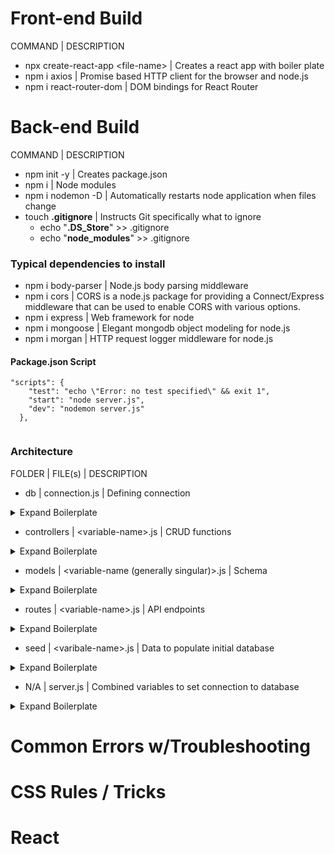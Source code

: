 # Front-end Build
COMMAND | DESCRIPTION
* npx create-react-app \<file-name\> | Creates a react app with boiler plate
* npm i axios | Promise based HTTP client for the browser and node.js
* npm i react-router-dom | DOM bindings for React Router
# Back-end Build
COMMAND | DESCRIPTION
* npm init -y | Creates package.json
* npm i | Node modules
* npm i nodemon -D | Automatically restarts node application when files change
* touch **.gitignore** | Instructs Git specifically what to ignore 
  * echo "**.DS_Store**" >> .gitignore
  * echo "**node_modules**" >> .gitignore
### Typical dependencies to install
* npm i body-parser | Node.js body parsing middleware
* npm i cors | CORS is a node.js package for providing a Connect/Express middleware that can be used to enable CORS with various options.
* npm i express | Web framework for node
* npm i mongoose | Elegant mongodb object modeling for node.js
* npm i morgan | HTTP request logger middleware for node.js

#### Package.json Script
```
"scripts": {
    "test": "echo \"Error: no test specified\" && exit 1",
    "start": "node server.js",
    "dev": "nodemon server.js"
  },
  
```

### Architecture
FOLDER | FILE(s) | DESCRIPTION
* db | connection.js | Defining connection
<details>
 <summary>Expand Boilerplate</summary>
 
```
const mongoose = require("mongoose");

let MONGODB_URI =
  process.env.PROD_MONGODB || "mongodb://127.0.0.1:27017/blogApp";

mongoose
  .connect(MONGODB_URI, { useUnifiedTopology: true, useNewUrlParser: true })
  .then(() => console.log("Successfully connected to MongoDB."))
  .catch((e) => console.error("Connection error", e.message));

module.exports = mongoose.connection;

```
</details>

* controllers | \<variable-name\>.js | CRUD functions
<details>
 <summary>Expand Boilerplate</summary>

```
const Variable = require("../models/variable");
const db = require("../db/connection");

db.on("error", console.error.bind(console, "MongoDB connection error:"));

const getVariables = async (req, res) => {
  try {
    const variables = await Variable.find();
    res.json(variables);
  } catch (error) {
    res.status(500).json({ error: error.message });
  }
};

const getVariable = async (req, res) => {
  try {
    const { id } = req.params;
    const variable = await Variable.findById(id);
    if (variable) {
      return res.json(variable);
    }
    res.status(404).json({ message: "Variable not found!" });
  } catch (error) {
    res.status(500).json({ error: error.message });
  }
};

const createVariable = async (req, res) => {
  try {
    const variable = await new Variable(req.body);
    await variable.save();
    res.status(201).json(variable);
  } catch (error) {
    console.log(error);
    res.status(500).json({ error: error.message });
  }
};

const updateVariable = async (req, res) => {
  const { id } = req.params;
  await Variable.findByIdAndUpdate(id, req.body, { new: true }, (error, post) => {
    if (error) {
      return res.status(500).json({ error: error.message });
    }
    if (!variable) {
      return res.status(404).json({ message: "Variable not found!" });
    }
    res.status(200).json(variable);
  });
};

const deleteVariable = async (req, res) => {
  try {
    const { id } = req.params;
    const deleted = await Variable.findByIdAndDelete(id);
    if (deleted) {
      return res.status(200).send("Variable deleted");
    }
    throw new Error("Variable not found");
  } catch (error) {
    res.status(500).json({ error: error.message });
  }
};

module.exports = {
  createVariable,
  getVariables,
  getVariable,
  updateVariable,
  deleteVariable,
};

```
</details>

* models | <variable-name (generally singular)>.js | Schema
<details>
 <summary>Expand Boilerplate</summary>

```
const mongoose = require("mongoose");
const Schema = mongoose.Schema;

const Variable = new Schema(
  {
    title: { type: String, required: true },
    imgURL: { type: String, required: true },
    content: { type: String, required: true },
    author: { type: String, required: true },
  },
  { timestamps: true }
);

module.exports = mongoose.model("variables", Variable);

```
</details>

* routes | \<variable-name\>.js | API endpoints
<details>
 <summary>Expand Boilerplate</summary>

```
const { Router } = require("express");
const controllers = require("../controllers/<filename>");

const router = Router();

router.get("/<variables>", controllers.getVariables);
router.get("/<variables>/:id", controllers.getVariable);
router.post("/<variables>", controllers.createVariable);
router.put("/<variables>/:id", controllers.updateVariable);
router.delete("/<variables>/:id", controllers.deleteVariable);

module.exports = router;

```
</details>

* seed | \<varibale-name\>.js | Data to populate initial database
<details>
 <summary>Expand Boilerplate</summary>
 
```
const db = require("../db/connection");
const Variable = require("../models/variable");

db.on("error", console.error.bind(console, "MongoDB connection error:"));

const main = async () => {
  const variables = [
    {
    }
    ];
  await Variable.insertMany(variables);
  console.log("Created vaiables!");
  };
const run = async () => {
await main();
db.close();
};

run();

```
</details>

*  N/A | server.js | Combined variables to set connection to database 

<details>
 <summary>Expand Boilerplate</summary>
   
   ```
const express = require("express");
const cors = require("cors");
const bodyParser = require("body-parser");
const logger = require("morgan");
const variableRoutes = require("./routes/variable");
const db = require("./db/connection");
const { response } = require("express");
const PORT = process.env.PORT || 3000;

const app = express();

app.use(cors());
app.use(bodyParser.json());
app.use(logger("dev"));

app.use("/api", variableRoutes);

db.on("error", console.error.bind(console, "MongoDB connection error:"));

app.listen(PORT, () => console.log(`Listening on port: ${PORT}`));

app.get("/", (req, res) => res.send("This is root!"));

```

</details>


# Common Errors w/Troubleshooting
# CSS Rules / Tricks
# React
